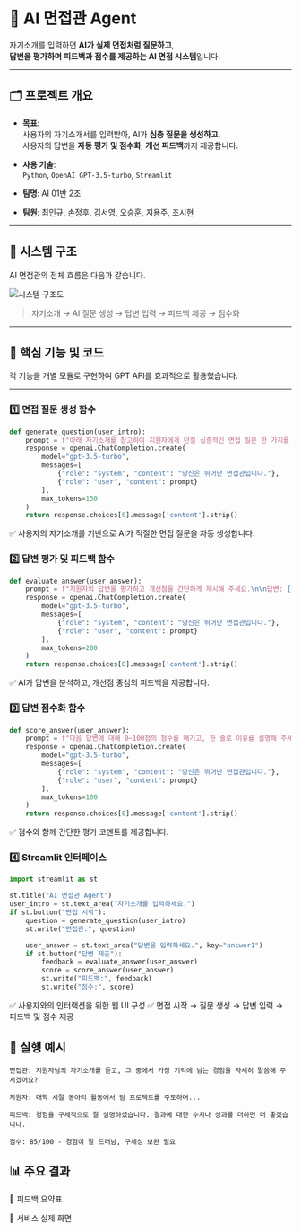 # 🤖 AI 면접관 Agent

자기소개를 입력하면 **AI가 실제 면접처럼 질문하고**,  
**답변을 평가하며 피드백과 점수를 제공하는 AI 면접 시스템**입니다.

---

## 🗂️ 프로젝트 개요

- **목표**:  
  사용자의 자기소개서를 입력받아, AI가 **심층 질문을 생성하고**,  
  사용자의 답변을 **자동 평가 및 점수화**, **개선 피드백**까지 제공합니다.

- **사용 기술**:  
  `Python`, `OpenAI GPT-3.5-turbo`, `Streamlit`

- **팀명**: AI 01반 2조  
- **팀원**: 최인규, 손정후, 김서영, 오승훈, 지용주, 조시현

---

## 🧠 시스템 구조

AI 면접관의 전체 흐름은 다음과 같습니다.

![시스템 구조도](./assets/ai_interview_pipeline.png)

> 자기소개 → AI 질문 생성 → 답변 입력 → 피드백 제공 → 점수화

---

## 🧩 핵심 기능 및 코드

각 기능을 개별 모듈로 구현하여 GPT API를 효과적으로 활용했습니다.

---

### 1️⃣ 면접 질문 생성 함수

```python
def generate_question(user_intro):
    prompt = f"아래 자기소개를 참고하여 지원자에게 던질 심층적인 면접 질문 한 가지를 만들어 주세요.\n\n자기소개: {user_intro}\n\n면접 질문:"
    response = openai.ChatCompletion.create(
        model="gpt-3.5-turbo",
        messages=[
            {"role": "system", "content": "당신은 뛰어난 면접관입니다."},
            {"role": "user", "content": prompt}
        ],
        max_tokens=150
    )
    return response.choices[0].message['content'].strip()
```
✅ 사용자의 자기소개를 기반으로 AI가 적절한 면접 질문을 자동 생성합니다.

### 2️⃣ 답변 평가 및 피드백 함수
```python
def evaluate_answer(user_answer):
    prompt = f"지원자의 답변을 평가하고 개선점을 간단하게 제시해 주세요.\n\n답변: {user_answer}\n\n평가 및 피드백:"
    response = openai.ChatCompletion.create(
        model="gpt-3.5-turbo",
        messages=[
            {"role": "system", "content": "당신은 뛰어난 면접관입니다."},
            {"role": "user", "content": prompt}
        ],
        max_tokens=200
    )
    return response.choices[0].message['content'].strip()
```
✅ AI가 답변을 분석하고, 개선점 중심의 피드백을 제공합니다.

### 3️⃣ 답변 점수화 함수
```python
def score_answer(user_answer):
    prompt = f"다음 답변에 대해 0~100점의 점수를 매기고, 한 줄로 이유를 설명해 주세요.\n\n답변: {user_answer}\n\n점수와 간단한 코멘트:"
    response = openai.ChatCompletion.create(
        model="gpt-3.5-turbo",
        messages=[
            {"role": "system", "content": "당신은 뛰어난 면접관입니다."},
            {"role": "user", "content": prompt}
        ],
        max_tokens=100
    )
    return response.choices[0].message['content'].strip()
```
✅ 점수와 함께 간단한 평가 코멘트를 제공합니다.

### 4️⃣ Streamlit 인터페이스
```python
import streamlit as st

st.title("AI 면접관 Agent")
user_intro = st.text_area("자기소개를 입력하세요.")
if st.button("면접 시작"):
    question = generate_question(user_intro)
    st.write("면접관:", question)

    user_answer = st.text_area("답변을 입력하세요.", key="answer1")
    if st.button("답변 제출"):
        feedback = evaluate_answer(user_answer)
        score = score_answer(user_answer)
        st.write("피드백:", feedback)
        st.write("점수:", score)
```
✅ 사용자와의 인터랙션을 위한 웹 UI 구성
✅ 면접 시작 → 질문 생성 → 답변 입력 → 피드백 및 점수 제공

## 💬 실행 예시
```plaintext
면접관: 지원자님의 자기소개를 듣고, 그 중에서 가장 기억에 남는 경험을 자세히 말씀해 주시겠어요?

지원자: 대학 시절 동아리 활동에서 팀 프로젝트를 주도하며...

피드백: 경험을 구체적으로 잘 설명하셨습니다. 결과에 대한 수치나 성과를 더하면 더 좋겠습니다.

점수: 85/100 - 경험이 잘 드러남, 구체성 보완 필요
```
## 📊 주요 결과
🔹 피드백 요약표

🔹 서비스 실제 화면

